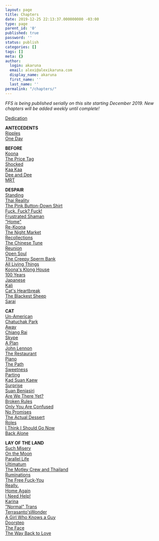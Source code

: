 ```yaml
---
layout: page
title: Chapters
date: 2019-12-25 22:13:37.000000000 -03:00
type: page
parent_id: '0'
published: true
password: ''
status: publish
categories: []
tags: []
meta: {}
author:
  login: akaruna
  email: alexi@alexikaruna.com
  display_name: akaruna
  first_name: ''
  last_name: ''
permalink: "/chapters/"
---
```

<!-- wp:paragraph -->

_FFS is being published serially on this site starting December 2019. New chapters will be added weekly until complete!_

<!-- /wp:paragraph -->

<!-- wp:paragraph -->

[Dedication](https://ffs.alexikaruna.com/dedication/)

<!-- /wp:paragraph -->

<!-- wp:paragraph -->

**ANTECEDENTS**  
[Ripples](https://ffs.alexikaruna.com/ripples/)  
[O](https://ffs.alexikaruna.com/index.php/2019/12/25/one-day/)[ne Day](https://ffs.alexikaruna.com/one-day/)

<!-- /wp:paragraph -->

<!-- wp:paragraph -->

**BEFORE**  
[Koona](https://ffs.alexikaruna.com/koona/)  
[The Price Tag](https://ffs.alexikaruna.com/the-price-tag/)  
[Shocked](https://ffs.alexikaruna.com/shocked/)  
[Kaa Kaa](https://ffs.alexikaruna.com/kaa-kaa/)  
[Dee and Dee](https://ffs.alexikaruna.com/dee-and-dee/)  
[MRT](https://ffs.alexikaruna.com/mrt/)

<!-- /wp:paragraph -->

<!-- wp:paragraph -->

**DESPAIR**  
[Standing](https://ffs.alexikaruna.com/standing/)  
[Thai Reality](https://ffs.alexikaruna.com/thai-reality/)  
[The Pink Button-Down Shirt](https://ffs.alexikaruna.com/the-pink-button-down-shirt/)  
[Fuck. Fuck? Fuck!](https://ffs.alexikaruna.com/fuck-fuck-fuck/)  
 [Frustrated Shaman](https://ffs.alexikaruna.com/the-angry-shaman/)  
["Home"](https://ffs.alexikaruna.com/home/)  
[Re-Koona](https://ffs.alexikaruna.com/re-koona/)  
[The Night Market](https://ffs.alexikaruna.com/the-night-market/)  
[Recollections](https://ffs.alexikaruna.com/recollections/)  
[The Chinese Tune](https://ffs.alexikaruna.com/the-chinese-tune/)  
[Reunion](https://ffs.alexikaruna.com/reunion/)  
[Open Soul](https://ffs.alexikaruna.com/open-soul/)  
[The Creepy Sperm Bank](https://ffs.alexikaruna.com/the-creepy-sperm-bank/)  
[All Living Things](https://ffs.alexikaruna.com/all-living-things/)  
[Koona's Klong House](https://ffs.alexikaruna.com/koonas-klong-house/)  
[100 Years](https://ffs.alexikaruna.com/100-years/)  
[Japanese](https://ffs.alexikaruna.com/japanese/)  
[Kali](https://ffs.alexikaruna.com/kali/)  
[Cat's Heartbreak](https://ffs.alexikaruna.com/cats-heartbreak/)  
[The Blackest Sheep](https://ffs.alexikaruna.com/the-blackest-sheep/)  
[Sarai](https://ffs.alexikaruna.com/sarai/)

<!-- /wp:paragraph -->

<!-- wp:paragraph -->

**CAT**  
[Un-American](https://ffs.alexikaruna.com/un-american/)  
[Chatuchak Park](https://ffs.alexikaruna.com/chatuchak-park/)  
[Away](https://ffs.alexikaruna.com/away/)  
[Chiang Rai](https://ffs.alexikaruna.com/chiang-rai/)  
[Skype](https://ffs.alexikaruna.com/skype/)  
[A Plan](https://ffs.alexikaruna.com/a-plan/)  
[John Lennon](https://ffs.alexikaruna.com/john-lennon/)  
[The Restaurant](https://ffs.alexikaruna.com/the-restaurant/)  
[Piano](https://ffs.alexikaruna.com/piano/)  
[The Path](https://ffs.alexikaruna.com/the-path/)  
[Sweetness](https://ffs.alexikaruna.com/sweetness/)  
[Parting](https://ffs.alexikaruna.com/parting/)  
[Kad Suan Kaew](https://ffs.alexikaruna.com/kad-suan-kaew/)  
[Surprise](https://ffs.alexikaruna.com/surprise/)  
[Suan Benjasiri](https://ffs.alexikaruna.com/suan-benjasiri/)  
[Are We There Yet?](https://ffs.alexikaruna.com/are-we-there-yet/)  
[Broken Rules](https://ffs.alexikaruna.com/broken-rules/)  
[Only You Are Confused](https://ffs.alexikaruna.com/only-you-are-confused/)  
[No Promises](https://ffs.alexikaruna.com/no-promises/)  
[The Actual Dessert](https://ffs.alexikaruna.com/the-actual-dessert/)  
[Roles](https://ffs.alexikaruna.com/roles/)  
[I Think I Should Go Now](https://ffs.alexikaruna.com/i-think-i-should-go-now/)  
[Back Alone](https://ffs.alexikaruna.com/back-alone/)

<!-- /wp:paragraph -->

<!-- wp:paragraph -->

**LAY OF THE LAND**  
[Such Misery](https://ffs.alexikaruna.com/such-misery/)  
[On the Moon](https://ffs.alexikaruna.com/on-the-moon/)  
[Parallel Life](https://ffs.alexikaruna.com/parallel-life/)  
[Ultimatum](https://ffs.alexikaruna.com/ultimatum/)  
[The Motley Crew and Thailand](https://ffs.alexikaruna.com/the-motley-crew-and-thailand)  
[Ruminations](https://ffs.alexikaruna.com/ruminations/)  
[The Free Fuck-You](https://ffs.alexikaruna.com/the-free-fuck-you/)  
[Really.](https://ffs.alexikaruna.com/really/)  
[Home Again](https://ffs.alexikaruna.com/home-again/)  
[I Need Help!](https://ffs.alexikaruna.com/i-need-help/)  
 [Karina](https://ffs.alexikaruna.com/karina/)  
["Normal" Trans](https://ffs.alexikaruna.com/normal-trans)  
[Terrasanto'sWonder](https://ffs.alexikaruna.com/terrasantos-wonder/)  
[A Girl Who Knows a Guy](https://ffs.alexikaruna.com/a-girl-who-knows-a-guy/)  
[Doorstep](https://ffs.alexikaruna.com/doorstep/)  
[The Face](https://ffs.alexikaruna.com/the-face/)  
[The Way Back to Love](https://ffs.alexikaruna.com/the-way-back-to-love/)

<!-- /wp:paragraph -->

